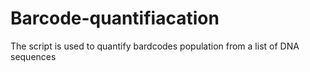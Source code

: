 # Barcode-quantifiacation
The script is used to quantify bardcodes population from a list of DNA sequences

